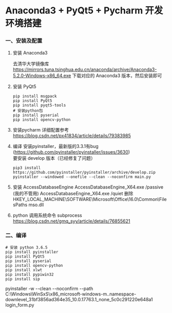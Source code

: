 
# Anaconda3 + PyQt5 + Pycharm 开发环境搭建

### 一、安装及配置
1. 安装 Anaconda3

    去清华大学镜像库 https://mirrors.tuna.tsinghua.edu.cn/anaconda/archive/Anaconda3-5.2.0-Windows-x86_64.exe 下载对应的 Anaconda3 版本，然后安装即可
2. 安装 PyQt5
    ```
    pip install msgpack
    pip install PyQt5
    pip install pyqt5-tools
    # 安装python包
    pip install pyserial
    pip install opencv-python
    ```
3. 安装pycharm
    详细配置参考 https://blog.csdn.net/px41834/article/details/79383985
4. 编译
    安装pyinstaller，最新版的3.3.1有bug (https://github.com/pyinstaller/pyinstaller/issues/3630)<br>
    要安装 develop 版本（已经修复了问题）
    ```
    pip3 install https://github.com/pyinstaller/pyinstaller/archive/develop.zip
    pyinstaller --windowed --onefile --clean --noconfirm main.py
    ```
5. 安装 AccessDatabaseEngine
    AccessDatabaseEngine_X64.exe /passive (我的不管用)
    AccessDatabaseEngine_X64.exe /quiet
    删除 HKEY_LOCAL_MACHINE\SOFTWARE\Microsoft\Office\16.0\Common\FilesPaths  mso.dll
6. python 调用系统命令 subprocess
    https://blog.csdn.net/gmq_syy/article/details/76855621
    
    
### 二、编译
```
# 安装 python 3.6.5
pip install pyinstaller
pip install PyQt5
pip install pyserial
pip install opencv-python
pip install xlwt
pip install pypiwin32
pip install sip
```

pyinstaller -w --clean --noconfirm --path C:\Windows\WinSxS\x86_microsoft-windows-m..namespace-downlevel_31bf3856ad364e35_10.0.17763.1_none_5c0c291220e648a1 login_form.py

